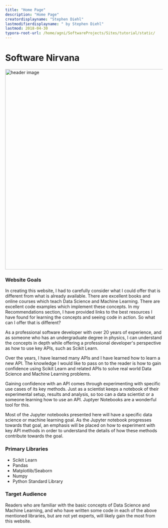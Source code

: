 ```yaml
---
title: "Home Page"
description: "Home Page"
creatordisplayname: "Stephen Diehl"
lastmodifierdisplayname: " by Stephen Diehl"
lastmod: 2018-04-30
typora-root-url: /home/agni/SoftwareProjects/Sites/tutorial/static/
---
```


# Software Nirvana
<img src='/images/Depositphotos_22142055_m-2015-690px.jpg' width='640' alt='header image'>

### Website Goals

In creating this website, I had to carefully consider what I could offer that is different from what is already available.  There are excellent books and online courses which teach Data Science and Machine Learning.  There are excellent code examples which implement these concepts.  In my Recommendations section, I have provided links to the best resources I have found for learning the concepts and seeing code in action.  So what can I offer that is different? 

As a professional software developer with over 20 years of experience, and as someone who has an undergraduate degree in physics, I can understand the concepts in depth while offering a professional developer's perspective as how to use key APIs, such as Scikit Learn.

Over the years, I have learned many APIs and I have learned how to learn a new API.  The knowledge I would like to pass on to the reader is how to gain confidence using Scikit Learn and related APIs to solve real world Data Science and Machine Learning problems.

Gaining confidence with an API comes through experimenting with specific use cases of its key methods.  Just as a scientist keeps a notebook of their experimental setup, results and analysis, so too can a data scientist or a someone learning how to use an API.  Juptyer Notebooks are a wonderful tool for this.

Most of the Jupyter notebooks presented here will have a specific data science or machine learning goal.  As the Jupyter notebook progresses towards that goal, an emphasis will be placed on how to experiment with key API methods in order to understand the details of how these methods contribute towards the goal.

### Primary Libraries  
- Scikit Learn
- Pandas
- Matplotlib/Seaborn
- Numpy
- Python Standard Library

### Target Audience

Readers who are familiar with the basic concepts of Data Science and Machine Learning, and who have written some code in each of the above mentioned libraries, but are not yet experts, will likely gain the most from this website.